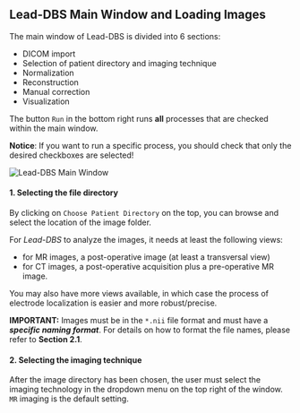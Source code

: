 ## Lead-DBS Main Window and Loading Images
The main window of Lead-DBS is divided into 6 sections:
- DICOM import
- Selection of patient directory and imaging technique
- Normalization
- Reconstruction
- Manual correction
- Visualization

The button `Run` in the bottom right runs **all** processes that are checked within the main window.

**Notice**: If you want to run a specific process, you should check that only the desired checkboxes are selected!

![Lead-DBS Main Window](http://www.andreas-horn.de/leaddbs/manualimages/mainwindow.png)

#### 1. Selecting the file directory

By clicking on `Choose Patient Directory` on the top, you can browse and select the location of the image folder.

For _Lead-DBS_ to analyze the images, it needs at least the following views:
- for MR images, a post-operative image (at least a transversal view)
- for CT images, a post-operative acquisition plus a pre-operative MR image.

You may also have more views available, in which case the process of electrode localization is easier and more robust/precise.

**IMPORTANT:**
Images must be in the `*.nii` file format and must have a **_specific naming format_**. For details on how to format the file names, please refer to **Section 2.1**.

#### 2. Selecting the imaging technique

After the image directory has been chosen, the user must select the imaging technology in the dropdown menu on the top right of the window. `MR` imaging is the default setting.
